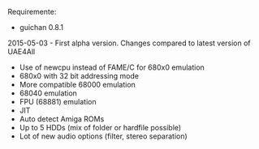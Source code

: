 Requiremente:
 - guichan 0.8.1
 
2015-05-03 - First alpha version.
  Changes compared to latest version of UAE4All
   - Use of newcpu instead of FAME/C for 680x0 emulation
   - 680x0 with 32 bit addressing mode
   - More compatible 68000 emulation
   - 68040 emulation
   - FPU (68881) emulation
   - JIT
   - Auto detect Amiga ROMs
   - Up to 5 HDDs (mix of folder or hardfile possible)
   - Lot of new audio options (filter, stereo separation)
